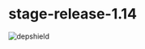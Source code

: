 # stage-release-1.14
![depshield](https://staging.depshield.sonatype.org/badges/depshield-staging/stage-release-1.14/depshield.svg)
